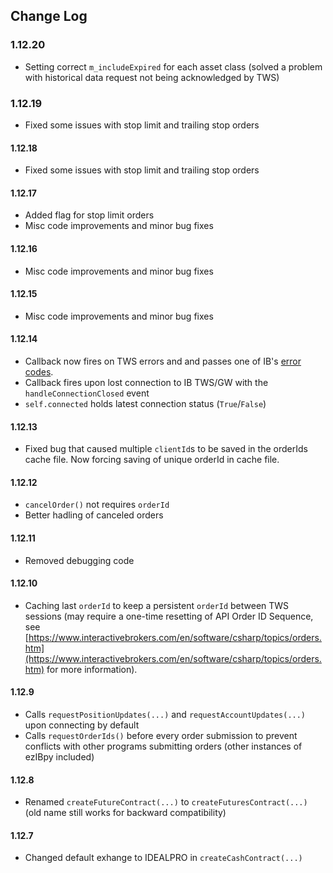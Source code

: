 ## Change Log

### 1.12.20

- Setting correct ``m_includeExpired`` for each asset class (solved a problem with historical data request not being acknowledged by TWS)

### 1.12.19

- Fixed some issues with stop limit and trailing stop orders

#### 1.12.18

- Fixed some issues with stop limit and trailing stop orders

#### 1.12.17

- Added flag for stop limit orders
- Misc code improvements and minor bug fixes

#### 1.12.16

- Misc code improvements and minor bug fixes

#### 1.12.15

- Misc code improvements and minor bug fixes

#### 1.12.14

- Callback now fires on TWS errors and and passes one of IB's [error codes](https://www.interactivebrokers.com/en/software/api/apiguide/tables/api_message_codes.htm).
- Callback fires upon lost connection to IB TWS/GW with the ``handleConnectionClosed`` event
- ``self.connected`` holds latest connection status (``True``/``False``)

#### 1.12.13

- Fixed bug that caused multiple ``clientId``s to be saved in the orderIds cache file. Now forcing saving of unique orderId in cache file.

#### 1.12.12

- ``cancelOrder()`` not requires ``orderId``
- Better hadling of canceled orders

#### 1.12.11

- Removed debugging code


#### 1.12.10

- Caching last ``orderId`` to keep a persistent ``orderId`` between TWS sessions (may require a one-time resetting of API Order ID Sequence, see
[https://www.interactivebrokers.com/en/software/csharp/topics/orders.htm](https://www.interactivebrokers.com/en/software/csharp/topics/orders.htm) for more information).


#### 1.12.9

- Calls ``requestPositionUpdates(...)`` and ``requestAccountUpdates(...)`` upon connecting by default
- Calls ``requestOrderIds()`` before every order submission to prevent conflicts with other programs submitting orders (other instances of ezIBpy included)

#### 1.12.8

- Renamed ``createFutureContract(...)`` to ``createFuturesContract(...)`` (old name still works for backward compatibility)

#### 1.12.7

- Changed default exhange to IDEALPRO in ``createCashContract(...)``
